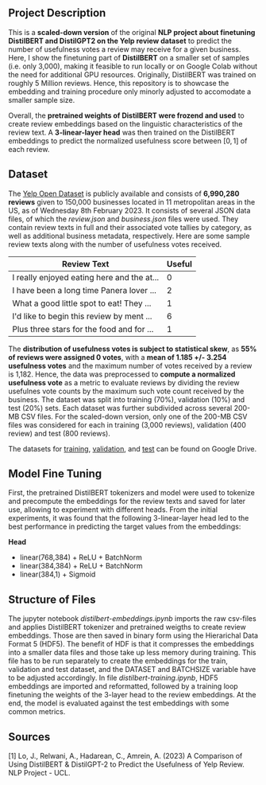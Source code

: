 ## Project Description
This is a **scaled-down version** of the original **NLP project about finetuning DistilBERT and DistilGPT2 on the Yelp review dataset** to predict the number of usefulness votes a review may receive for a given business. Here, I show the finetuning part of **DistilBERT** on a smaller set of samples (i.e. only 3,000), making it feasible to run locally or on Google Colab without the need for additional GPU resources. Originally, DistilBERT was trained on roughly 5 Million reviews. Hence, this repository is to showcase the embedding and training procedure only minorly adjusted to accomodate a smaller sample size. 

Overall, the **pretrained weights of DistilBERT were frozend and used** to create review embeddings based on the linguistic characteristics of the review text. A **3-linear-layer head** was then trained on the DistilBERT embeddings to predict the normalized usefulness score between $[0,1]$ of each review. 

## Dataset
The [Yelp Open Dataset](https://www.yelp.com/dataset) is publicly available and consists of **6,990,280 reviews** given to 150,000 businesses located in 11 metropolitan areas in the US, as of Wednesday 8th February 2023. It consists of several JSON data files, of which the *review.json* and *business.json* files were used. They contain review texts in full and their associated vote tallies by category, as well as additional business metadata, respectively. Here are some sample review texts along with the number of usefulness votes received. 

| Review Text                                          | Useful        |
| ---------------------------------------------------- | ------------- |
| I really enjoyed eating here and the at...           | 0             |
| I have been a long time Panera lover ...             | 2             |
| What a good little spot to eat! They ...             | 1             |
| I'd like to begin this review by ment ...            | 6             |
| Plus three stars for the food and for ...            | 1             |

The **distribution of usefulness votes is subject to statistical skew**, as **55% of reviews were assigned 0 votes**, with a **mean of 1.185 +/- 3.254 usefulness votes** and the maximum number of votes received by a review is 1,182. Hence, the data was preprocessed to **compute a normalized usefulness vote** as a metric to evaluate reviews by dividing the review usefulnes vote counts by the maximum such vote count received by the business. The dataset was split into training (70%), validation (10%) and test (20%) sets. Each dataset was further subdivided across several 200-MB CSV files. For the scaled-down version, only one of the 200-MB CSV files was considered for each in training (3,000 reviews), validation (400 review) and test (800 reviews).

The datasets for [training](https://drive.google.com/file/d/13TaI26C05wC3Sim87trsTZXYJoEcw7z6/view?usp=sharing), [validation](https://drive.google.com/file/d/1-0qgoygEN2Vd6U459-tmfQPu4r22B44q/view?usp=sharing), and [test](https://drive.google.com/file/d/1-1eY1-sr3lTD_n5PEKICJaxSEy9jAjvJ/view?usp=sharing) can be found on Google Drive.

## Model Fine Tuning
First, the pretrained DistilBERT tokenizers and model were used to tokenize and precompute the embeddings for the review texts and saved for later use, allowing to experiment with different heads. From the initial experiments, it was found that the following 3-linear-layer head led to the best performance in predicting the target values from the embeddings:

**Head**
- linear(768,384) + ReLU + BatchNorm
- linear(384,384) + ReLU + BatchNorm
- linear(384,1) + Sigmoid

## Structure of Files
The jupyter notebook *distilbert-embeddings.ipynb* imports the raw csv-files and applies DistilBERT tokenizer and pretrained weigths to create review embeddings. Those are then saved in binary form using the Hierarichal Data Format 5 (HDF5). The benefit of HDF is that it compresses the embeddings into a smaller data files and those take up less memory during training. This file has to be run separately to create the embeddings for the train, validation and test dataset, and the DATASET and BATCHSIZE variable have to be adjusted accordingly. In file *distilbert-training.ipynb*, HDF5 embeddings are imported and reformatted, followed by a training loop finetuning the weights of the 3-layer head to the review embeddings. At the end, the model is evaluated against the test embeddings with some common metrics.

## Sources
[1] Lo, J., Relwani, A., Hadarean, C., Amrein, A. (2023) A Comparison of Using DistilBERT & DistilGPT-2 to Predict the Usefulness of Yelp Review. NLP Project - UCL. 
